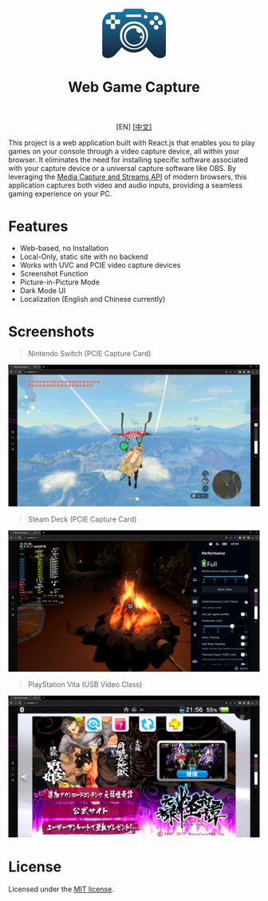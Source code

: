 <h1 align="center">
  <br>
  <a href="https://github.com/let-lc/WebGameCapture"><img src="./public/logo.png" alt="Web Game Capture" width="128" /></a>
  <br>
  <br>
  Web Game Capture
  <br>
  <br>
</h1>

<p align="center">[EN] <a href="https://github.com/let-lc/WebGameCapture/blob/main/docs/README_ZH.md">[中文]</a></p>

This project is a web application built with React.js that enables you to play games on your console through a video capture device, all within your browser. It eliminates the need for installing specific software associated with your capture device or a universal capture software like OBS. By leveraging the [Media Capture and Streams API](https://developer.mozilla.org/en-US/docs/Web/API/Media_Capture_and_Streams_API) of modern browsers, this application captures both video and audio inputs, providing a seamless gaming experience on your PC.

# Features

- Web-based, no Installation
- Local-Only, static site with no backend
- Works with UVC and PCIE video capture devices
- Screenshot Function
- Picture-in-Picture Mode
- Dark Mode UI
- Localization (English and Chinese currently)

# Screenshots

> Nintendo Switch (PCIE Capture Card)

![Nintendo Switch - Tears of the Kingdom](./docs/assets/ns-totk.png)

> Steam Deck (PCIE Capture Card)

![Steam Deck - Outer Wilds](./docs/assets/sd-ow.png)

> PlayStation Vita (USB Video Class)

![PlayStation Vita - Oboro Muramasa](./docs/assets/psv-om.png)

# License

Licensed under the [MIT license](https://github.com/let-lc/WebGameCapture/blob/main/LICENSE).
